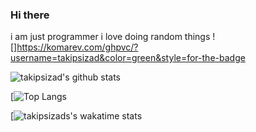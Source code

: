### Hi there 
i am just programmer
i love doing random things
![]https://komarev.com/ghpvc/?username=takipsizad&color=green&style=for-the-badge

![takipsizad's github stats](https://github-readme-stats.vercel.app/api?username=takipsizad&show_icons=true&theme=radical) 



[![Top Langs](https://github-readme-stats.vercel.app/api/top-langs/?username=takipsizad)



[![takipsizads's wakatime stats](https://github-readme-stats.vercel.app/api/wakatime?username=takipsizad)
<a href="https://skyline.github.com/taKipsizad/2021" title="2021 GitHub Skyline">
